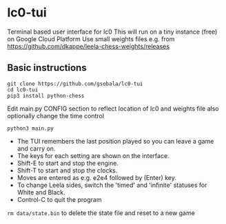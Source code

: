 # lc0-tui
Terminal based user interface for lc0
This will run on a tiny instance (free) on Google Cloud Platform
Use small weights files e.g. from https://github.com/dkappe/leela-chess-weights/releases

## Basic instructions

```
git clone https://github.com/gsobala/lc0-tui
cd lc0-tui
pip3 install python-chess
```

Edit main.py CONFIG section to reflect location of lc0 and weights file
also optionally change the time control

```
python3 main.py
```

* The TUI remembers the last position played so you can leave a game and carry on.
* The keys for each setting are shown on the interface.
* Shift-E to start and stop the engine.
* Shift-T to start and stop the clocks.
* Moves are entered as e.g. e2e4 followed by (Enter) key.
* To change Leela sides, switch the 'timed' and 'infinite' statuses for White and Black.
* Control-C to quit the program

``rm data/state.bin`` to delete the state file and reset to a new game

